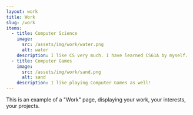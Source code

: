 ```yaml
---
layout: work
title: Work
slug: /work
items:
  - title: Computer Science
    image:
      src: /assets/img/work/water.png
      alt: water
    description: I like CS very much. I have learned CS61A by myself.
  - title: Computer Games
    image:
      src: /assets/img/work/sand.png
      alt: sand
    description: I like playing Computer Games as well!
---
```


This is an example of a "Work" page, displaying your work, your interests, your projects.
<br />
<br />

